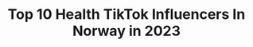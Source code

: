 ---
title: Top 10 Health TikTok Influencers In Norway in 2023
description: >-
  Find top health TikTok influencers in Norway in 2023. Most popular hashtags: #foryou #foryoupage #fyp #norway.
platform: TikTok
hits: 10
text_top: Identify the best TikTok influencers on inBeat.
text_bottom: Our search engine aggregates 10 TikTok influencers like this in Norway for you to connect with.
profiles:
  - username: "vildingsmarsteins"
    fullname: >-
      vildingsmarsteins
    bio: >-
      My dog is totally fine! She ate a flower! The vet says she is a healthy doggo!🇳🇴
    location: "Norway"
    followers: 123800
    engagement: 1697
    commentsToLikes: 0.013606
    id: ckbkryk2gmp8j0j23q7f522ei
    verified: false
    hashtags: "#spookyseason, #cursedtiktoks, #dog"
  - username: "ainarodde"
    fullname: >-
      Wasian💞
    bio: >-
      🇹🇭/🇳🇴 Takk for 10k😍 Følg meg på insta ⬆️⬆️⬆️⬆️⬆️⬆️⬆️⬆️ Haugesund e plassn
    location: "Norway"
    followers: 11500
    engagement: 888
    commentsToLikes: 0.021002
    id: ckb9cyn31zywp0j23eo776v8l
    verified: false
    hashtags: "#norway, #foryoupage, #foryou, #wasian"
  - username: "30secondkitchen"
    fullname: >-
      30secondkitchen
    bio: >-
      Okay stop! Collaborate and listen! Welcome to my 30-second kitchen? 🇺🇸🇵🇭🇳🇴
    location: "Norway"
    followers: 24300
    engagement: 823
    commentsToLikes: 0.017493
    id: ckb9bynpjyepl0j23f8aa4oca
    verified: false
    hashtags: "#easyrecipechallenge, #diy, #norway, #norge"
  - username: "nataliemluther"
    fullname: >-
      nataliemluther
    bio: >-
      Helsefagarbeider 23 y/o 🇳🇴
    location: "Norway"
    followers: 19900
    engagement: 1177
    commentsToLikes: 0.068040
    id: ckbffkyg6a8wx0j23e4c5tr16
    verified: false
    hashtags: "#foryoupage, #foryou, #tiktoknorge, #love"
  - username: "ellenaabol"
    fullname: >-
      Ellen Aabol
    bio: >-
      > Ellen Irene > Influencer 📸 > IG: @ellenaabol > Ginger from Norway ❤️
    location: "Norway"
    followers: 109700
    engagement: 919
    commentsToLikes: 0.026970
    id: ckbkukmqepomi0j232rz7mxrr
    verified: true
    hashtags: "#fakta, #fyp, #norsk, #food"
  - username: "piotrkindafunny"
    fullname: >-
      Awkward is my middle name🙃
    bio: >-
      Current population : 9013😈 Follow for a 🍪 16 Add me on Snapchat : pkatan1
    location: "Norway"
    followers: 9454
    engagement: 1538
    commentsToLikes: 0.026292
    id: ck9ngnchcfcs40j78nfsf6sg7
    verified: false
    hashtags: "#foryou, #simpsons, #foryoupage, #viral"
  - username: "vscogirl.andioop_"
    fullname: >-
      Anna Gubina🎀
    bio: >-
      ☆ ☆ ☆ ☆ ☆ i love you
    location: "Norway"
    followers: 4178
    engagement: 1369
    commentsToLikes: 0.016199
    id: ckbvx68dmueyd0j23k8oclvde
    verified: false
    hashtags: "#foryoupage, #foryou, #fyp, #acnefighter"
  - username: "victoriaanadine"
    fullname: >-
      Victoria Nadine
    bio: >-
      A R T I S T🎤❣️ INSTAGRAM: Victoriaaofficial «Let me down» out now!!
    location: "Norway"
    followers: 58000
    engagement: 619
    commentsToLikes: 0.010334
    id: cka62072expak0i78ikfwfbir
    verified: false
    hashtags: "#fyp, #obhnordica, #heather, #foryou"
  - username: "yash.254978"
    fullname: >-
      Yash
    bio: >-
      Entertainer 👑 🙈
    location: "Norway"
    followers: 3514
    engagement: 739
    commentsToLikes: 0.000000
    id: ck9eq2cb5vbh30j78kdofid1r
    verified: false
    hashtags: "#tiktokpakistan, #pakistanimuser, #foryou, #tiktoknorway"
  - username: "kjuusmooen"
    fullname: >-
      Anniken Kjuusmoen Jacobsen
    bio: >-
      19 y/o Instagram: kjuusmooen
    location: "Norway"
    followers: 25400
    engagement: 416
    commentsToLikes: 0.012004
    id: ckdsqxcxsou4b0j23vzstq70w
    verified: false
    hashtags: "#foryou, #norway, #fyp, #humor"
---